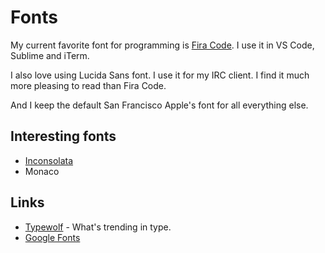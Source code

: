 # Fonts
My current favorite font for programming is [Fira Code](https://github.com/tonsky/FiraCode). I use it in VS Code, Sublime and iTerm.

I also love using Lucida Sans font. I use it for my IRC client. I find it much more pleasing to read than Fira Code.

And I keep the default San Francisco Apple's font for all everything else.

## Interesting fonts
- [Inconsolata](http://www.levien.com/type/myfonts/inconsolata.html)
- Monaco

## Links
- [Typewolf](https://www.typewolf.com) - What's trending in type.
- [Google Fonts](https://fonts.google.com)